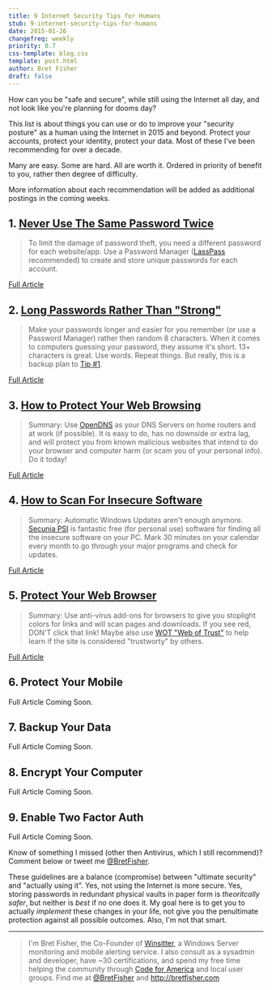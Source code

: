 ```yaml
---
title: 9 Internet Security Tips for Humans
stub: 9-internet-security-tips-for-humans
date: 2015-01-26
changefreq: weekly
priority: 0.7
css-template: blog.css
template: post.html
author: Bret Fisher
draft: false
---
```


How can you be "safe and secure", while still using the Internet all day, and not look like you're planning for dooms day?

This list is about things you can use or do to improve your "security posture" as a human using the Internet in 2015 and beyond. Protect your accounts, protect your identity, protect your data. Most of these I've been recommending for over a decade.

Many are easy. Some are hard. All are worth it. Ordered in priority of benefit to you, rather then degree of difficulty.

More information about each recommendation will be added as additional postings in the coming weeks.

## 1. [Never Use The Same Password Twice](/2015/01/27/never-use-the-same-password-twice/)
>To limit the damage of password theft, you need a different password for each website/app. Use a Password Manager ([LassPass](https://lastpass.com) recommended) to create and store unique passwords for each account.

[Full Article](/2015/01/27/never-use-the-same-password-twice/)

## 2. [Long Passwords Rather Than "Strong"](/2015/02/02/long-passwords-rather-than-strong/)
>Make your passwords longer and easier for you remember (or use a Password Manager) rather then random 8 characters. When it comes to computers guessing your password, they assume it's short. 13+ characters is great. Use words. Repeat things. But really, this is a backup plan to [Tip #1](/2015/01/27/never-use-the-same-password-twice/).

[Full Article](/2015/02/02/long-passwords-rather-than-strong/)

## 3. [How to Protect Your Web Browsing](/2015/02/09/how-to-protect-your-web-browsing)

>Summary: Use [OpenDNS](https://www.opendns.com/home-internet-security/opendns-ip-addresses/) as your DNS Servers on home routers and at work (if possible). It is easy to do, has no downside or extra lag, and will protect you from known malicious websites that intend to do your browser and computer harm (or scam you of your personal info). Do it today!

[Full Article](/2015/02/09/how-to-protect-your-web-browsing)

## 4. [How to Scan For Insecure Software](/2015/02/16/how-to-scan-your-computer-for-insecure-software)

> Summary: Automatic Windows Updates aren't enough anymore. [Secunia PSI](http://secunia.com/products/consumer/) is fantastic free (for personal use) software for finding all the insecure software on your PC. Mark 30 minutes on your calendar every month to go through your major programs and check for updates.

[Full Article](/2015/02/16/how-to-scan-your-computer-for-insecure-software)


## 5. [Protect Your Web Browser](/2015/02/25/protect-your-web-browsing-pt2)

> Summary: Use anti-virus add-ons for browsers to give you stoplight colors for links and will scan pages and downloads. If you see red, DON'T click that link! Maybe also use [WOT "Web of Trust"](https://www.mywot.com/) to help learn if the site is considered "trustworty" by others.

[Full Article](/2015/02/25/protect-your-web-browsing-pt2)

## 6. Protect Your Mobile

Full Article Coming Soon.

## 7. Backup Your Data

Full Article Coming Soon.

## 8. Encrypt Your Computer

Full Article Coming Soon.

## 9. Enable Two Factor Auth

Full Article Coming Soon.

Know of something I missed (other then Antivirus, which I still recommend)? Comment below or tweet me [@BretFisher](https://twitter.com/bretfisher).

These guidelines are a balance (compromise) between "ultimate security" and "actually using it". Yes, not using the Internet is more secure. Yes, storing passwords in redundant physical vaults in paper form is *theoritcally safer*, but neither is *best* if no one does it. My goal here is to get you to actually *implement* these changes in your life, not give you the penultimate protection against all possible outcomes. Also, I'm not that smart.

-----

> I'm Bret Fisher, the Co-Founder of [Winsitter](http://winsitter.com), a Windows Server monitoring and mobile alerting service. I also consult as a sysadmin and developer, have ~30 certifications, and spend my free time helping the community through [Code for America](http://codeforamerica.org) and local user groups. Find me at [@BretFisher](https://twitter.com/bretfisher) and http://bretfisher.com

